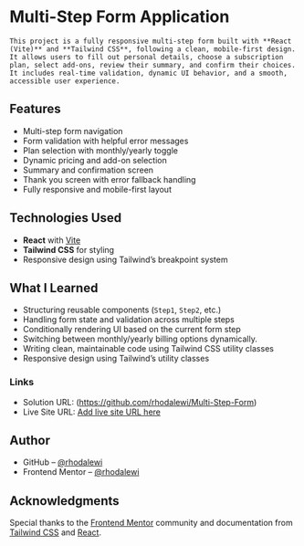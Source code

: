 # Multi-Step Form Application
    This project is a fully responsive multi-step form built with **React (Vite)** and **Tailwind CSS**, following a clean, mobile-first design. It allows users to fill out personal details, choose a subscription plan, select add-ons, review their summary, and confirm their choices. It includes real-time validation, dynamic UI behavior, and a smooth, accessible user experience.

## Features

-  Multi-step form navigation
-  Form validation with helpful error messages
-  Plan selection with monthly/yearly toggle
-  Dynamic pricing and add-on selection
-  Summary and confirmation screen
-  Thank you screen with error fallback handling
-  Fully responsive and mobile-first layout

## Technologies Used

- **React** with [Vite](https://vitejs.dev/)
- **Tailwind CSS** for styling
- Responsive design using Tailwind’s breakpoint system

## What I Learned

- Structuring reusable components (`Step1`, `Step2`, etc.)
- Handling form state and validation across multiple steps
- Conditionally rendering UI based on the current form step
- Switching between monthly/yearly billing options dynamically.
- Writing clean, maintainable code using Tailwind CSS utility classes
- Responsive design using Tailwind’s utility classes

### Links

- Solution URL: (https://github.com/rhodalewi/Multi-Step-Form)
- Live Site URL: [Add live site URL here](https://your-live-site-url.com)

## Author

- GitHub – [@rhodalewi](https://github.com/rhodalewi)
- Frontend Mentor – [@rhodalewi](https://www.frontendmentor.io/profile/rhodalewi)

## Acknowledgments

Special thanks to the [Frontend Mentor](https://www.frontendmentor.io) community and documentation from [Tailwind CSS](https://tailwindcss.com/docs) and [React](https://react.dev/).
